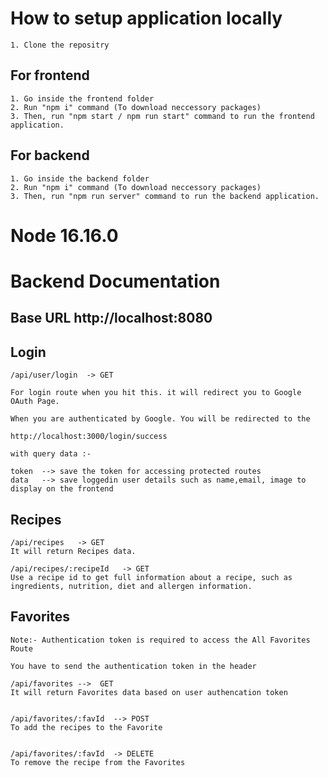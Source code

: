 # How to setup application locally 

    1. Clone the repositry
    
## For frontend
    1. Go inside the frontend folder 
    2. Run "npm i" command (To download neccessory packages)
    3. Then, run "npm start / npm run start" command to run the frontend application.

## For backend
    1. Go inside the backend folder 
    2. Run "npm i" command (To download neccessory packages)
    3. Then, run "npm run server" command to run the backend application.

# Node 16.16.0

# Backend Documentation

  ## Base URL http://localhost:8080

  ## Login

    /api/user/login  -> GET 

    For login route when you hit this. it will redirect you to Google OAuth Page.

    When you are authenticated by Google. You will be redirected to the
    
    http://localhost:3000/login/success

    with query data :-

    token  --> save the token for accessing protected routes
    data   --> save loggedin user details such as name,email, image to display on the frontend

  ## Recipes

    /api/recipes   -> GET 
    It will return Recipes data.

    /api/recipes/:recipeId   -> GET 
    Use a recipe id to get full information about a recipe, such as ingredients, nutrition, diet and allergen information.

## Favorites

    Note:- Authentication token is required to access the All Favorites Route

    You have to send the authentication token in the header

    /api/favorites -->  GET
    It will return Favorites data based on user authencation token


    /api/favorites/:favId  --> POST
    To add the recipes to the Favorite


    /api/favorites/:favId  -> DELETE
    To remove the recipe from the Favorites